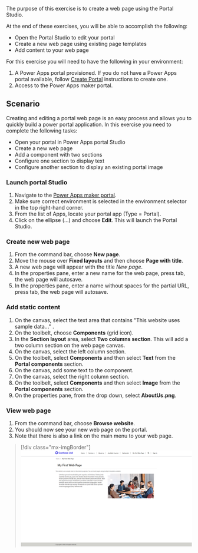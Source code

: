 The purpose of this exercise is to create a web page using the Portal Studio.

At the end of these exercises, you will be able to accomplish the following:

- Open the Portal Studio to edit your portal
- Create a new web page using existing page templates
- Add content to your web page

For this exercise you will need to have the following in your environment:

1. A Power Apps portal provisioned. If you do not have a Power Apps portal available, follow [Create Portal](https://docs.microsoft.com/powerapps/maker/portals/create-portal/?azure-portal=true) instructions to create one.
1. Access to the Power Apps maker portal.

## Scenario

Creating and editing a portal web page is an easy process and allows you to quickly build a power portal application. In this exercise you need to complete the following tasks:

- Open your portal in Power Apps portal Studio
- Create a new web page 
- Add a component with two sections 
- Configure one section to display text 
- Configure another section to display an existing portal image

### Launch portal Studio

1. Navigate to the [Power Apps maker portal](https://make.powerapps.com/?azure-portal=true).
1. Make sure correct environment is selected in the environment selector in the top right-hand corner.
1. From the list of Apps, locate your portal app (Type = Portal).
1. Click on the ellipse (...) and choose **Edit**.  This will launch the Portal Studio.

### Create new web page
1. From the command bar, choose **New page**.
1. Move the mouse over **Fixed layouts** and then choose **Page with title**.
1. A new web page will appear with the title *New page*.
1. In the properties pane, enter a new name for the web page, press tab, the web page will autosave.
1. In the properties pane, enter a name without spaces for the partial URL, press tab, the web page will autosave.

### Add static content
1. On the canvas, select the text area that contains "This website uses sample data..." .
1. On the toolbelt, choose **Components** (grid icon).
1. In the **Section layout** area, select **Two columns section**.  This will add a two column section on the web page canvas.
1. On the canvas, select the left column section.
1. On the toolbelt, select **Components** and then select **Text** from the **Portal components** section.
1. On the canvas, add some text to the component.
1. On the canvas, select the right column section.
1. On the toolbelt, select **Components** and then select **Image** from the **Portal components** section.
1. On the properties pane, from the drop down, select **AboutUs.png**.

### View web page

1. From the command bar, choose **Browse website**.
1. You should now see your new web page on the portal.
1. Note that there is also a link on the main menu to your web page.

> [!div class="mx-imgBorder"]
> [![first web page](../media/4-first-web-page-ss.png)](../media/4-first-web-page-ss.png#lightbox)
